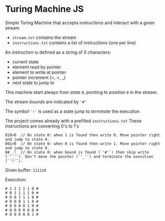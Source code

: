 # Turing Machine JS

Simple Turing Machine that accepts instructions and interact with a given stream

* `stream.txt` contains the stream
* `instructions.txt` contains a list of instructions (one per line)

An *instruction* is defined as a string of *5 characters*:

* current state
* element read by pointer
* element to write at pointer
* pointer increment (>, <, _)
* next state to jump to

This machine start always from *state* `0`, pointing to *position* `0` in the stream.

The stream *bounds* are indicated by `'#'`

The symbol `'!'` is used as a state jump to *terminate* the execution

The project comes already with a prefilled `instructions.txt`
These instructions are converting 0's to 1's

```
010>0  // On state 0: when 1 is found then write 0. Move pointer right and jump to state 0.
001>0  // On state 0: when 0 is found then write 1. Move pointer right and jump to state 0.
0#__!  // On state 0: when bound is found (`'#'`) then skip write (`'_'`). Don't move the pointer (`'_'`) and terminate the execution (`'!'`).
```

Given buffer:
`111110`

Execution:

```
# 1 1 1 1 1 0 #
# 0 1 1 1 1 0 #
# 0 0 1 1 1 0 #
# 0 0 0 1 1 0 #
# 0 0 0 0 1 0 #
# 0 0 0 0 0 0 #
# 0 0 0 0 0 1 #
```
